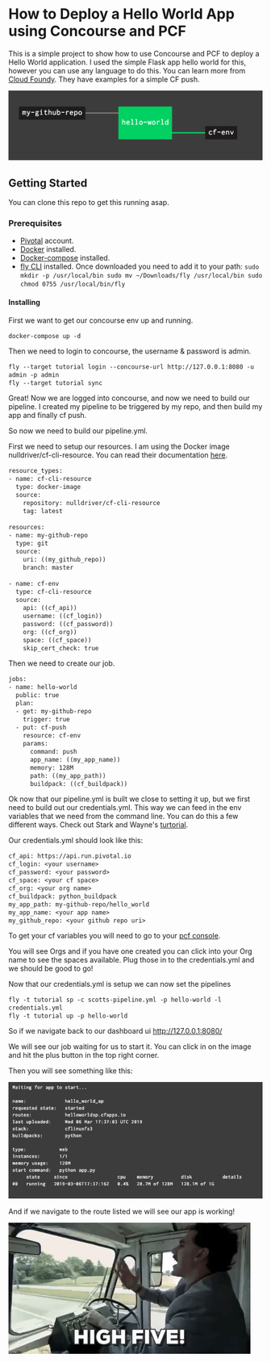 # How to Deploy a Hello World App using Concourse and PCF

This is a simple project to show how to use Concourse and PCF to deploy a Hello World application.
I used the simple Flask app hello world for this, however you can use any language to do this.
You can learn more from [Cloud Foundy](https://www.cloudfoundry.org/). They have examples for a simple
CF push.

![Pipelines](/images/pipeline.png?raw=true "Pipelines")

## Getting Started

You can clone this repo to get this running asap.

### Prerequisites

- [Pivotal](https://account.run.pivotal.io/z/uaa/sign-up) account.
- [Docker](https://www.docker.com/products/docker-engine) installed.
- [Docker-compose](https://docs.docker.com/compose/install/#install-compose) installed.
- [fly CLI](https://concourse-ci.org/download.html) installed.
    Once downloaded you need to add it to your path:
      ```
      sudo mkdir -p /usr/local/bin
      sudo mv ~/Downloads/fly /usr/local/bin
      sudo chmod 0755 /usr/local/bin/fly
      ```

#### Installing

First we want to get our concourse env up and running.

```
docker-compose up -d
```

Then we need to login to concourse, the username & password is admin.

```
fly --target tutorial login --concourse-url http://127.0.0.1:8080 -u admin -p admin
fly --target tutorial sync
```

Great! Now we are logged into concourse, and now we need to build our pipeline. I created
my pipeline to be triggered by my repo, and then build my app and finally cf push.

So now we need to build our pipeline.yml.

First we need to setup our resources. I am using the Docker image
nulldriver/cf-cli-resource. You can read their documentation [here](https://github.com/nulldriver/cf-cli-resource).

```
resource_types:
- name: cf-cli-resource
  type: docker-image
  source:
    repository: nulldriver/cf-cli-resource
    tag: latest

resources:
- name: my-github-repo
  type: git
  source:
    uri: ((my_github_repo))
    branch: master

- name: cf-env
  type: cf-cli-resource
  source:
    api: ((cf_api))
    username: ((cf_login))
    password: ((cf_password))
    org: ((cf_org))
    space: ((cf_space))
    skip_cert_check: true
```
Then we need to create our job.
```
jobs:
- name: hello-world
  public: true
  plan:
  - get: my-github-repo
    trigger: true
  - put: cf-push
    resource: cf-env
    params:
      command: push
      app_name: ((my_app_name))
      memory: 128M
      path: ((my_app_path))
      buildpack: ((cf_buildpack))
```
Ok now that our pipeline.yml is built we close to setting it up, but we first need
to build out our credentials.yml. This way we can feed in the env variables that we need from the
command line. You can do this a few different ways. Check out Stark and Wayne's [turtorial](https://concoursetutorial.com/).

Our credentials.yml should look like this:

```
cf_api: https://api.run.pivotal.io
cf_login: <your username>
cf_password: <your password>
cf_space: <your cf space>
cf_org: <your org name>
cf_buildpack: python_buildpack
my_app_path: my-github-repo/hello_world
my_app_name: <your app name>
my_github_repo: <your github repo uri>
```

To get your cf variables you will need to go to your [pcf console](https://console.run.pivotal.io/).

You will see Orgs and if you have one created you can click into your Org name to
see the spaces available. Plug those in to the credentials.yml and we should be
good to go!

Now that our credentials.yml is setup we can now set the pipelines

```
fly -t tutorial sp -c scotts-pipeline.yml -p hello-world -l credentials.yml
fly -t tutorial up -p hello-world
```

So if we navigate back to our dashboard ui http://127.0.0.1:8080/

We will see our job waiting for us to start it. You can click in on the image
and hit the plus button in the top right corner.

Then you will see something like this:

![App Success!](/images/app_success.png?raw=true "App Success!")

And if we navigate to the route listed we will see our app is working!

![](/images/highfive.gif)
